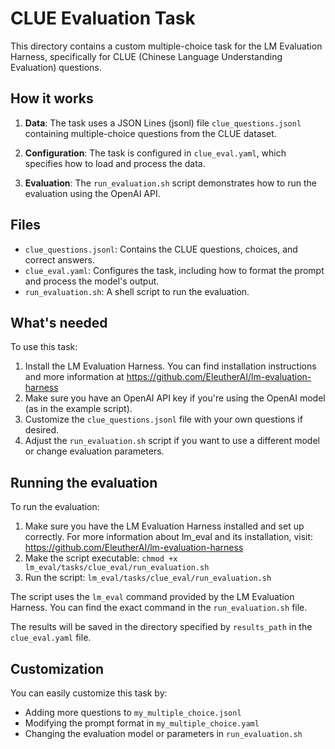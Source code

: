 # CLUE Evaluation Task

This directory contains a custom multiple-choice task for the LM Evaluation Harness, specifically for CLUE (Chinese Language Understanding Evaluation) questions.

## How it works

1. **Data**: The task uses a JSON Lines (jsonl) file `clue_questions.jsonl` containing multiple-choice questions from the CLUE dataset.

2. **Configuration**: The task is configured in `clue_eval.yaml`, which specifies how to load and process the data.

3. **Evaluation**: The `run_evaluation.sh` script demonstrates how to run the evaluation using the OpenAI API.

## Files

- `clue_questions.jsonl`: Contains the CLUE questions, choices, and correct answers.
- `clue_eval.yaml`: Configures the task, including how to format the prompt and process the model's output.
- `run_evaluation.sh`: A shell script to run the evaluation.

## What's needed

To use this task:

1. Install the LM Evaluation Harness. You can find installation instructions and more information at https://github.com/EleutherAI/lm-evaluation-harness
2. Make sure you have an OpenAI API key if you're using the OpenAI model (as in the example script).
3. Customize the `clue_questions.jsonl` file with your own questions if desired.
4. Adjust the `run_evaluation.sh` script if you want to use a different model or change evaluation parameters.

## Running the evaluation

To run the evaluation:

1. Make sure you have the LM Evaluation Harness installed and set up correctly. For more information about lm_eval and its installation, visit: https://github.com/EleutherAI/lm-evaluation-harness
2. Make the script executable: `chmod +x lm_eval/tasks/clue_eval/run_evaluation.sh`
3. Run the script: `lm_eval/tasks/clue_eval/run_evaluation.sh`

The script uses the `lm_eval` command provided by the LM Evaluation Harness. You can find the exact command in the `run_evaluation.sh` file.

The results will be saved in the directory specified by `results_path` in the `clue_eval.yaml` file.

## Customization

You can easily customize this task by:
- Adding more questions to `my_multiple_choice.jsonl`
- Modifying the prompt format in `my_multiple_choice.yaml`
- Changing the evaluation model or parameters in `run_evaluation.sh`
